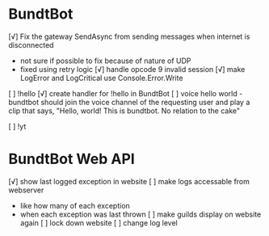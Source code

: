 # BundtBot
[√] Fix the gateway SendAsync from sending messages when internet is disconnected
  - not sure if possible to fix because of nature of UDP
  - fixed using retry logic
[√] handle opcode 9 invalid session
[√] make LogError and LogCritical use Console.Error.Write

[ ] !hello
  [√] create handler for !hello in BundtBot
  [ ] voice hello world
    - bundtbot should join the voice channel of the requesting user and play a clip that says, "Hello, world! This is bundtbot. No relation to the cake"

[ ] !yt

# BundtBot Web API
[√] show last logged exception in website
[ ] make logs accessable from webserver
  - like how many of each exception
  - when each exception was last thrown
[ ] make guilds display on website again
[ ] lock down website
[ ] change log level
